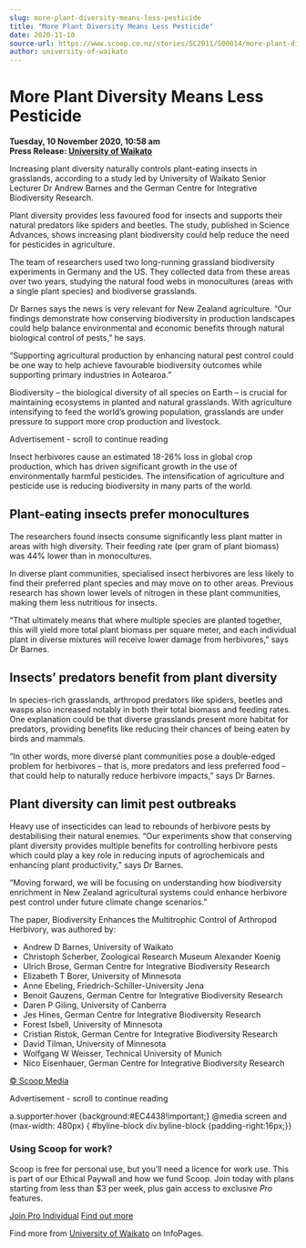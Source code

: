 ```yaml
---
slug: more-plant-diversity-means-less-pesticide
title: "More Plant Diversity Means Less Pesticide"
date: 2020-11-10
source-url: https://www.scoop.co.nz/stories/SC2011/S00014/more-plant-diversity-means-less-pesticide.htm
author: university-of-waikato
---
```

More Plant Diversity Means Less Pesticide
=========================================

**Tuesday, 10 November 2020, 10:58 am**  
**Press Release: [University of Waikato](https://info.scoop.co.nz/University_of_Waikato)**

Increasing plant diversity naturally controls plant-eating insects in grasslands, according to a study led by University of Waikato Senior Lecturer Dr Andrew Barnes and the German Centre for Integrative Biodiversity Research.

Plant diversity provides less favoured food for insects and supports their natural predators like spiders and beetles. The study, published in Science Advances, shows increasing plant biodiversity could help reduce the need for pesticides in agriculture.

The team of researchers used two long-running grassland biodiversity experiments in Germany and the US. They collected data from these areas over two years, studying the natural food webs in monocultures (areas with a single plant species) and biodiverse grasslands.

Dr Barnes says the news is very relevant for New Zealand agriculture. “Our findings demonstrate how conserving biodiversity in production landscapes could help balance environmental and economic benefits through natural biological control of pests,” he says.

“Supporting agricultural production by enhancing natural pest control could be one way to help achieve favourable biodiversity outcomes while supporting primary industries in Aotearoa.”

Biodiversity – the biological diversity of all species on Earth – is crucial for maintaining ecosystems in planted and natural grasslands. With agriculture intensifying to feed the world’s growing population, grasslands are under pressure to support more crop production and livestock.

Advertisement - scroll to continue reading





Insect herbivores cause an estimated 18-26% loss in global crop production, which has driven significant growth in the use of environmentally harmful pesticides. The intensification of agriculture and pesticide use is reducing biodiversity in many parts of the world.

Plant-eating insects prefer monocultures
----------------------------------------

The researchers found insects consume significantly less plant matter in areas with high diversity. Their feeding rate (per gram of plant biomass) was 44% lower than in monocultures.

In diverse plant communities, specialised insect herbivores are less likely to find their preferred plant species and may move on to other areas. Previous research has shown lower levels of nitrogen in these plant communities, making them less nutritious for insects.

“That ultimately means that where multiple species are planted together, this will yield more total plant biomass per square meter, and each individual plant in diverse mixtures will receive lower damage from herbivores,” says Dr Barnes.

Insects’ predators benefit from plant diversity
-----------------------------------------------

In species-rich grasslands, arthropod predators like spiders, beetles and wasps also increased notably in both their total biomass and feeding rates. One explanation could be that diverse grasslands present more habitat for predators, providing benefits like reducing their chances of being eaten by birds and mammals.

“In other words, more diverse plant communities pose a double-edged problem for herbivores – that is, more predators and less preferred food – that could help to naturally reduce herbivore impacts,” says Dr Barnes.

Plant diversity can limit pest outbreaks
----------------------------------------

Heavy use of insecticides can lead to rebounds of herbivore pests by destabilising their natural enemies. “Our experiments show that conserving plant diversity provides multiple benefits for controlling herbivore pests which could play a key role in reducing inputs of agrochemicals and enhancing plant productivity,” says Dr Barnes.

“Moving forward, we will be focusing on understanding how biodiversity enrichment in New Zealand agricultural systems could enhance herbivore pest control under future climate change scenarios.”

The paper, Biodiversity Enhances the Multitrophic Control of Arthropod Herbivory, was authored by:

*   Andrew D Barnes, University of Waikato
*   Christoph Scherber, Zoological Research Museum Alexander Koenig
*   Ulrich Brose, German Centre for Integrative Biodiversity Research
*   Elizabeth T Borer, University of Minnesota
*   Anne Ebeling, Friedrich-Schiller-University Jena
*   Benoit Gauzens, German Centre for Integrative Biodiversity Research
*   Daren P Giling, University of Canberra
*   Jes Hines, German Centre for Integrative Biodiversity Research
*   Forest Isbell, University of Minnesota
*   Cristian Ristok, German Centre for Integrative Biodiversity Research
*   David Tilman, University of Minnesota
*   Wolfgang W Weisser, Technical University of Munich
*   Nico Eisenhauer, German Centre for Integrative Biodiversity Research

[© Scoop Media](http://www.scoop.co.nz/about/terms.html)  

Advertisement - scroll to continue reading



a.supporter:hover {background:#EC4438!important;} @media screen and (max-width: 480px) { #byline-block div.byline-block {padding-right:16px;}}

### Using Scoop for work?

Scoop is free for personal use, but you’ll need a licence for work use. This is part of our Ethical Paywall and how we fund Scoop. Join today with plans starting from less than $3 per week, plus gain access to exclusive _Pro_ features.  
  
[Join Pro Individual](https://pro.scoop.co.nz/Individual/?from=ProIn24) [Find out more](https://pro.scoop.co.nz/using-scoop-for-work/?from=ProIn24)

Find more from [University of Waikato](https://info.scoop.co.nz/University_of_Waikato) on InfoPages.
